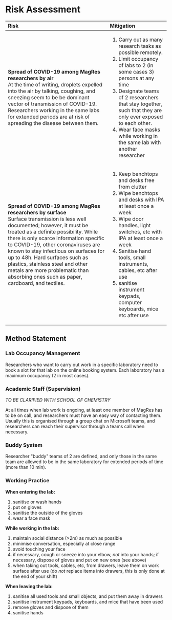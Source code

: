 # Risk Assessment

| Risk   | Mitigation |
|:-------|:--------   |
| **Spread of COVID-19 among MagRes researchers by air** <br> At the time of writing, droplets expelled into the air by talking, coughing, and sneezing seem to be be dominant vector of transmission of COVID-19. Researchers working in the same labs for extended periods are at risk of spreading the disease between them. | <ol> <li>Carry out as many research tasks as possible remotely. <li>Limit occupancy of labs to 2 (in some cases 3) persons at any time</li> <li> Designate teams of 2 researchers that stay together, such that they are only ever exposed to each other. </li> <li> Wear face masks while working in the same lab with another researcher</li></ol> |
| **Spread of COVID-19 among MagRes researchers by surface** <br> Surface transmission is less well documented; however, it must be treated as a definite possibility. While there is only scarce information specific to COVID-19, other coronaviruses are known to stay infectious on surfaces for up to 48h. Hard surfaces such as plastics, stainless steel and other metals are more problematic than absorbing ones such as paper, cardboard, and textiles. | <ol><li> Keep benchtops and desks free from clutter</li>  <li>Wipe benchtops and desks with IPA at least once a week </li> <li>Wipe door handles, light switches, etc with IPA at least once a week </li> <li> Sanitise hand tools, small instruments, cables, etc after use </li> <li> sanitise instrument keypads, computer keyboards, mice etc after use </ol>|


## Method Statement

### Lab Occupancy Management
Researchers who want to carry out work in a specific laboratory need to book a
slot for that lab on the online booking system. Each laboratory has a maximum
occupancy (2 in most cases).

### Academic Staff (Supervision)
*TO BE CLARIFIED WITH SCHOOL OF CHEMISTRY*

At all times when lab work is ongoing, at least one member of MagRes has to
be on call, and researchers must have an easy way of contacting them. Usually
this is organised through a group chat on Microsoft teams, and researchers
can reach their supervisor through a teams call when necessary.


### Buddy System
Researcher "buddy" teams of 2 are defined, and only those in the same team
are allowed to be in the same laboratory for extended periods of time
(more than 10 min).  

### Working Practice

**When entering the lab:**
1. sanitise or wash hands
2. put on gloves
3. sanitise the outside of the gloves
4. wear a face mask

**While working in the lab:**
1. maintain social distance (>2m) as much as possible
2. minimise conversation, especially at close range
3. avoid touching your face
4. if necessary, cough or sneeze into your elbow, *not* into your hands; if necessary, dispose of gloves and put on new ones (see above)
5. when taking out tools, cables, etc, from drawers, leave them on work surface after use (do *not* replace items into drawers, this is only done at the end of your shift)

**When leaving the lab:**
1. sanitise all used tools and small objects, and put them away in drawers
2. sanitise instrument keypads, keyboards, and mice that have been used
3. remove gloves and dispose of them
4. sanitise hands
